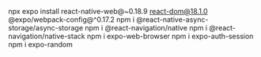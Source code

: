 npx expo install react-native-web@~0.18.9 react-dom@18.1.0 @expo/webpack-config@^0.17.2
npm i @react-native-async-storage/async-storage
npm i @react-navigation/native
npm i @react-navigation/native-stack
npm i expo-web-browser
npm i expo-auth-session
npm i expo-random